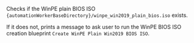 Checks if the WinPE plain BIOS ISO `{automationWorkerBaseDirectory}/winpe_win2019_plain_bios.iso` exists.

If it does not, prints a message to ask user to run the WinPE BIOS ISO creation blueprint `Create WinPE Plain Win2019 BIOS ISO`.